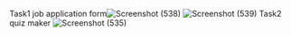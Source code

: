 Task1 job application form![Screenshot (538)](https://github.com/user-attachments/assets/9b262a3f-91f0-4652-9aee-abad896e9edd)
![Screenshot (539)](https://github.com/user-attachments/assets/d9c1193a-4ed8-473b-a8d4-230a1546aead)
Task2 quiz maker ![Screenshot (535)](https://github.com/user-attachments/assets/a2bf15c7-f0cc-472b-9df9-7c3906f0357f)

